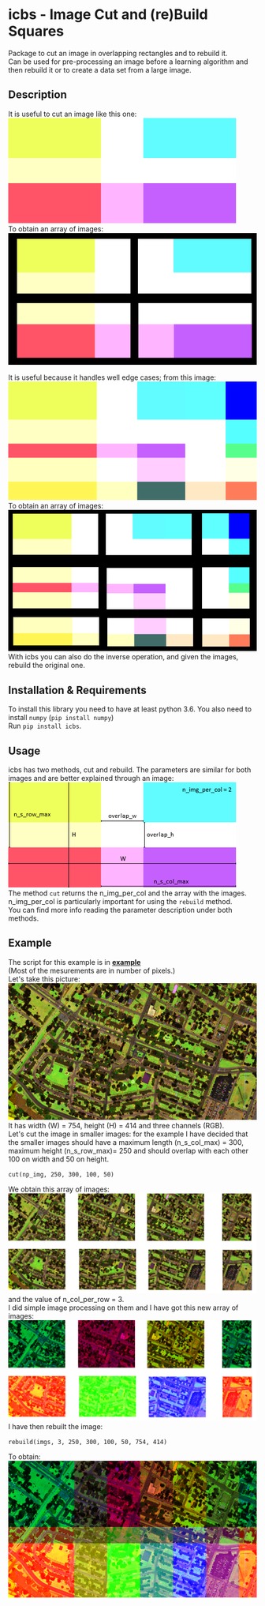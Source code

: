# icbs - Image Cut and (re)Build Squares
Package to cut an image in overlapping rectangles and to rebuild it. \
Can be used for pre-processing an image before a learning algorithm and then rebuild it or to create a data set from a large image. 

## Description
It is useful to cut an image like this one: \
![](/img/pre_cut.png) \
To obtain an array of images: \
![](/img/after_cut.png)

It is useful because it handles well edge cases; from this image:
![](/img/edge_case.png) \
To obtain an array of images:
![](/img/after_cut_with_edge.png) \
With icbs you can also do the inverse operation, and given the images, rebuild the original one.

## Installation & Requirements
To install this library you need to have at least python 3.6. You also need to install `numpy` (`pip install numpy`)\
Run `pip install icbs`. 

## Usage
icbs has two methods, cut and rebuild. The parameters are similar for both images and are better explained through an image: \
![](/img/pre_cut_labled.png) \
The method  `cut` returns the n_img_per_col and the array with the images. \
n_img_per_col is particularly important for using the `rebuild` method. \
You can find more info reading the parameter description under both methods.

## Example
The script for this example is in [**example**](https://github.com/lolloz98/icbs/tree/master/example)<br>
(Most of the mesurements are in number of pixels.) \
Let's take this picture: \
![](/img/example.png) \
It has width (W) = 754, height (H) = 414 and three channels (RGB). \
Let's cut the image in smaller images: for the example I have decided that the smaller images should have a maximum length (n_s_col_max) = 300, maximum height (n_s_row_max)= 250 and should overlap with each other 100 on width and 50 on height.  
```
cut(np_img, 250, 300, 100, 50)
```
We obtain this array of images: \
![](/img/example_cut.png) \
and the value of n_col_per_row = 3. \
I did simple image processing on them and I have got this new array of images: \
![](/img/example_processed.png) \
I have then rebuilt the image: 
```
rebuild(imgs, 3, 250, 300, 100, 50, 754, 414)
```
To obtain: \
![](/img/example_rebuilt.png)
